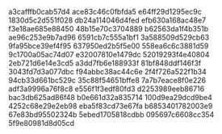 a3cafffb0cab57d4
ace83c46c0fbfda5
e64ff29d1295ec9c
1830d5c2d551f028
db24a114046d4fed
efb630a168ac48e7
f3e18ae685e88450
48b15e70c3704889
b62563da1f4b351b
ae96c253e9b7ad96
6591cb7c555a1bf1
3a588509d529cb63
9fa95bce39ef4f95
637950ed2b5f5e00
558ea6c6c3881d59
9c1700a05ac74d07
e32007810e1479dc
52019293f4e40804
2eb721d6e14e3cd5
a3dd7fb6e188933f
81bf848ddf146f3f
3043fd7d3a077dbc
f94abbc38ac44c6e
2f4f726a522f1b34
94cb33d661bc529c
35c88f54651bffe8
7a7b7eace8f0e226
adf3a9996a76f8c8
e556f1f3edf80fd3
d2253989eeb86716
bac3db625ad86f48
b0e661d32a835714
100d9ea29dcd9be4
4252c68e29e2eb98
eba5f83cd73e67fa
b6853401782003e9
67e83bd95502324b
5ebed1705818cdbb
095697c6608cc354
5f9e80981d8d05cd
